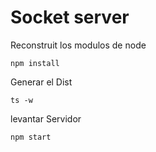 # Socket server
Reconstruit los modulos de node
```
npm install

```

Generar el Dist

```
ts -w

```

levantar Servidor 
```
npm start

```